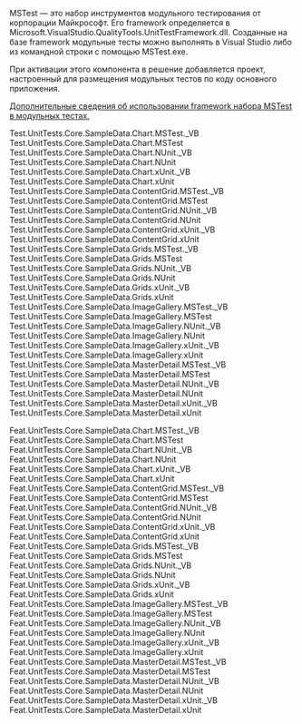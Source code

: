 ﻿MSTest — это набор инструментов модульного тестирования от корпорации Майкрософт. Его framework определяется в Microsoft.VisualStudio.QualityTools.UnitTestFramework.dll. Созданные на базе framework модульные тесты можно выполнять в Visual Studio либо из командной строки с помощью MSTest.exe.

При активации этого компонента в решение добавляется проект, настроенный для размещения модульных тестов по коду основного приложения.

[Дополнительные сведения об использовании framework набора MSTest в модульных тестах.](https://docs.microsoft.com/ru-ru/visualstudio/test/using-microsoft-visualstudio-testtools-unittesting-members-in-unit-tests?view=vs-2017)

Test.UnitTests.Core.SampleData.Chart.MSTest._VB
Test.UnitTests.Core.SampleData.Chart.MSTest
Test.UnitTests.Core.SampleData.Chart.NUnit._VB
Test.UnitTests.Core.SampleData.Chart.NUnit
Test.UnitTests.Core.SampleData.Chart.xUnit._VB
Test.UnitTests.Core.SampleData.Chart.xUnit
Test.UnitTests.Core.SampleData.ContentGrid.MSTest._VB
Test.UnitTests.Core.SampleData.ContentGrid.MSTest
Test.UnitTests.Core.SampleData.ContentGrid.NUnit._VB
Test.UnitTests.Core.SampleData.ContentGrid.NUnit
Test.UnitTests.Core.SampleData.ContentGrid.xUnit._VB
Test.UnitTests.Core.SampleData.ContentGrid.xUnit
Test.UnitTests.Core.SampleData.Grids.MSTest._VB
Test.UnitTests.Core.SampleData.Grids.MSTest
Test.UnitTests.Core.SampleData.Grids.NUnit._VB
Test.UnitTests.Core.SampleData.Grids.NUnit
Test.UnitTests.Core.SampleData.Grids.xUnit._VB
Test.UnitTests.Core.SampleData.Grids.xUnit
Test.UnitTests.Core.SampleData.ImageGallery.MSTest._VB
Test.UnitTests.Core.SampleData.ImageGallery.MSTest
Test.UnitTests.Core.SampleData.ImageGallery.NUnit._VB
Test.UnitTests.Core.SampleData.ImageGallery.NUnit
Test.UnitTests.Core.SampleData.ImageGallery.xUnit._VB
Test.UnitTests.Core.SampleData.ImageGallery.xUnit
Test.UnitTests.Core.SampleData.MasterDetail.MSTest._VB
Test.UnitTests.Core.SampleData.MasterDetail.MSTest
Test.UnitTests.Core.SampleData.MasterDetail.NUnit._VB
Test.UnitTests.Core.SampleData.MasterDetail.NUnit
Test.UnitTests.Core.SampleData.MasterDetail.xUnit._VB
Test.UnitTests.Core.SampleData.MasterDetail.xUnit

Feat.UnitTests.Core.SampleData.Chart.MSTest._VB
Feat.UnitTests.Core.SampleData.Chart.MSTest
Feat.UnitTests.Core.SampleData.Chart.NUnit._VB
Feat.UnitTests.Core.SampleData.Chart.NUnit
Feat.UnitTests.Core.SampleData.Chart.xUnit._VB
Feat.UnitTests.Core.SampleData.Chart.xUnit
Feat.UnitTests.Core.SampleData.ContentGrid.MSTest._VB
Feat.UnitTests.Core.SampleData.ContentGrid.MSTest
Feat.UnitTests.Core.SampleData.ContentGrid.NUnit._VB
Feat.UnitTests.Core.SampleData.ContentGrid.NUnit
Feat.UnitTests.Core.SampleData.ContentGrid.xUnit._VB
Feat.UnitTests.Core.SampleData.ContentGrid.xUnit
Feat.UnitTests.Core.SampleData.Grids.MSTest._VB
Feat.UnitTests.Core.SampleData.Grids.MSTest
Feat.UnitTests.Core.SampleData.Grids.NUnit._VB
Feat.UnitTests.Core.SampleData.Grids.NUnit
Feat.UnitTests.Core.SampleData.Grids.xUnit._VB
Feat.UnitTests.Core.SampleData.Grids.xUnit
Feat.UnitTests.Core.SampleData.ImageGallery.MSTest._VB
Feat.UnitTests.Core.SampleData.ImageGallery.MSTest
Feat.UnitTests.Core.SampleData.ImageGallery.NUnit._VB
Feat.UnitTests.Core.SampleData.ImageGallery.NUnit
Feat.UnitTests.Core.SampleData.ImageGallery.xUnit._VB
Feat.UnitTests.Core.SampleData.ImageGallery.xUnit
Feat.UnitTests.Core.SampleData.MasterDetail.MSTest._VB
Feat.UnitTests.Core.SampleData.MasterDetail.MSTest
Feat.UnitTests.Core.SampleData.MasterDetail.NUnit._VB
Feat.UnitTests.Core.SampleData.MasterDetail.NUnit
Feat.UnitTests.Core.SampleData.MasterDetail.xUnit._VB
Feat.UnitTests.Core.SampleData.MasterDetail.xUnit
